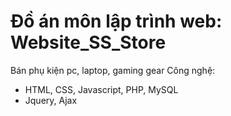 # Đồ án môn lập trình web: Website_SS_Store
Bán phụ kiện pc, laptop, gaming gear
Công nghệ: 
- HTML, CSS, Javascript, PHP, MySQL
- Jquery, Ajax

